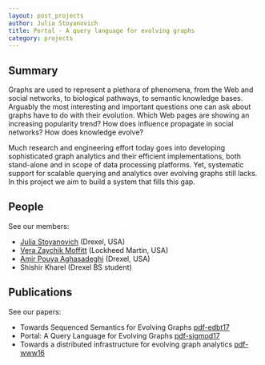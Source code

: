 ```yaml
---
layout: post_projects
author: Julia Stoyanovich
title: Portal - A query language for evolving graphs
category: projects
---
```


## Summary

Graphs are used to represent a plethora of phenomena, from the Web and social networks, to biological pathways, to semantic knowledge bases. Arguably the most interesting and important questions one can ask about graphs have to do with their evolution. Which Web pages are showing an increasing popularity trend? How does influence propagate in social networks? How does knowledge evolve?

Much research and engineering effort today goes into developing sophisticated graph analytics and their efficient implementations, both stand-alone and in scope of data processing platforms. Yet, systematic support for scalable querying and analytics over evolving graphs still lacks. In this project we aim to build a system that fills this gap.


## People
See our members:
- [Julia Stoyanovich] (Drexel, USA)
- [Vera Zaychik Moffitt] (Lockheed Martin, USA)
- [Amir Pouya Aghasadeghi] (Drexel, USA)
- Shishir Kharel (Drexel BS student)


## Publications
See our papers:
- Towards Sequenced Semantics for Evolving Graphs [pdf-edbt17]
- Portal: A Query Language for Evolving Graphs [pdf-sigmod17]
- Towards a distributed infrastructure for evolving graph analytics [pdf-www16]

[Julia Stoyanovich]: https://www.cs.drexel.edu/~julia/
[Vera Zaychik Moffitt]: https://www.linkedin.com/in/verazaychik
[Amir Pouya Aghasadeghi]: http://drexel.edu/cci/contact/Doctoral-Students/Computer-Science-Doctoral-Students/Aghasadeghi-Amir-Pouya/
[pdf-edbt17]: https://www.cs.drexel.edu/~julia/documents/edbt17.pdf
[pdf-sigmod17]: http://arxiv.org/abs/1602.00773
[pdf-www16]: https://www.cs.drexel.edu/~julia/documents/tempweb16.pdf